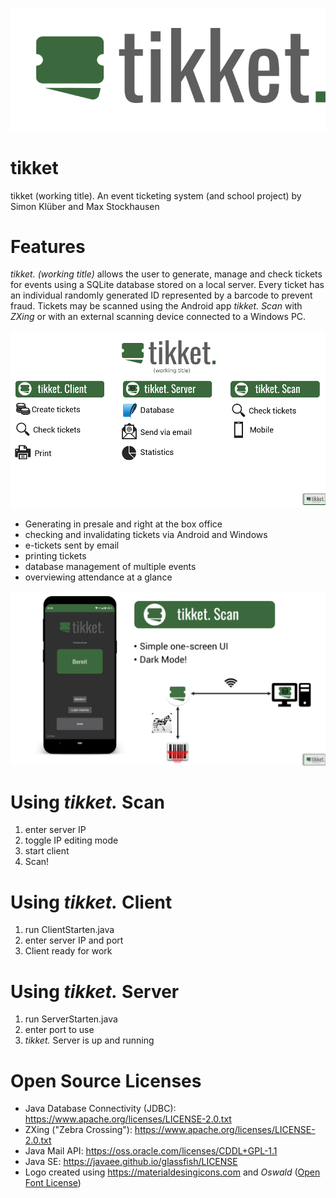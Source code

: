 ![custom logo](app/src/main/res/drawable/grosseslogo.png)

# tikket
tikket (working title). An event ticketing system  (and school project) by Simon Klüber and Max Stockhausen 

# Features

_tikket. (working title)_ allows the user to generate, manage and check tickets for events using a SQLite database stored on a local server.
Every ticket has an individual randomly generated ID represented by a barcode to prevent fraud. Tickets may be scanned using the Android app _tikket. Scan_ with _ZXing_ or with an external scanning device connected to a Windows PC. 

![tikket Scan](tikketClient/resources/images/features.png)

* Generating in presale and right at the box office
* checking and invalidating tickets via Android and Windows
* e-tickets sent by email
* printing tickets
* database management of multiple events
* overviewing attendance at a glance

![tikket Scan](tikketClient/resources/images/tikketScan.png)

# Using _tikket._ Scan
1. enter server IP
2. toggle IP editing mode
3. start client
4. Scan!

# Using _tikket._ Client
1. run ClientStarten.java
2. enter server IP and port
3. Client ready for work

# Using _tikket._ Server
1. run ServerStarten.java
2. enter port to use
3. _tikket._ Server is up and running

# Open Source Licenses
* Java Database Connectivity (JDBC): https://www.apache.org/licenses/LICENSE-2.0.txt
* ZXing ("Zebra Crossing"): https://www.apache.org/licenses/LICENSE-2.0.txt
* Java Mail API: https://oss.oracle.com/licenses/CDDL+GPL-1.1
* Java SE: https://javaee.github.io/glassfish/LICENSE
* Logo created using https://materialdesingicons.com and _Oswald_ ([Open Font License](http://scripts.sil.org/cms/scripts/page.php?site_id=nrsi&id=OFL_web))

